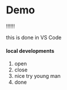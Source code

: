 # Demo

!!!!!!


this is done in VS Code


#### local developments

1. open 
2. close 
3. nice try young man
4. done

